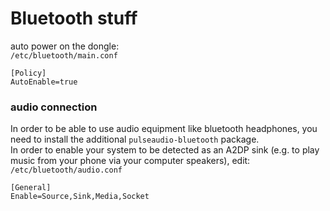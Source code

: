 # Bluetooth stuff

auto power on the dongle:  
`/etc/bluetooth/main.conf`

```
[Policy]
AutoEnable=true
```


### audio connection

In order to be able to use audio equipment like bluetooth headphones, you need to install the additional `pulseaudio-bluetooth` package.  
In order to enable your system to be detected as an A2DP sink (e.g. to play music from your phone via your computer speakers), edit:  
`/etc/bluetooth/audio.conf`

```
[General]
Enable=Source,Sink,Media,Socket
```
